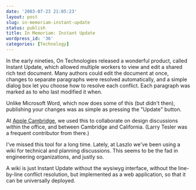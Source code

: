 ```yaml
---
date: '2003-07-23 21:05:23'
layout: post
slug: in-memoriam-instant-update
status: publish
title: In Memoriam: Instant Update
wordpress_id: '36'
categories: [Technology]
---
```


In the early nineties, On Technologies released a wonderful product, called Instant Update, which allowed multiple workers to view and edit a shared rich text document.  Many authors could edit the document at once, changes to separate paragraphs were resolved automatically, and a simple dialog box let you choose how to resolve each conflict.  Each paragraph was marked as to who last modified it when.

Unlike Microsoft Word, which now does some of this (but didn't then), publishing your changes was as simple as pressing the "Update" button.

At [Apple Cambridge](/museum/apple_dylan), we used this to collaborate on design discussions within the office, and between Cambridge and California.  (Larry Tesler was a frequent contributor from there.)

I've missed this tool for a long time.  Lately, at Laszlo we've been using a wiki for technical and planning discussions.  This seems to be the fad in engineering organizations, and justly so.

A wiki is just Instant Update without the wysiwyg interface, without the line-by-line conflict resolution, but implemented as a web application, so that it can be universally deployed.
